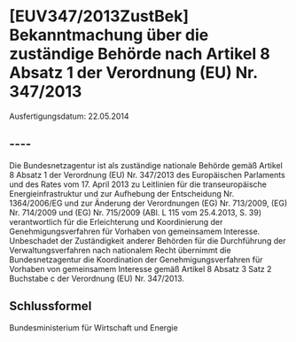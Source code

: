 # [EUV347/2013ZustBek] Bekanntmachung über die zuständige Behörde nach Artikel 8 Absatz 1 der Verordnung (EU) Nr. 347/2013

Ausfertigungsdatum: 22.05.2014

 

## ----

Die Bundesnetzagentur ist als zuständige nationale Behörde gemäß Artikel 8 Absatz 1 der Verordnung (EU) Nr. 347/2013 des Europäischen Parlaments und des Rates vom 17. April 2013 zu Leitlinien für die transeuropäische Energieinfrastruktur und zur Aufhebung der Entscheidung Nr. 1364/2006/EG und zur Änderung der Verordnungen (EG) Nr. 713/2009, (EG) Nr. 714/2009 und (EG) Nr. 715/2009 (ABl. L 115 vom 25.4.2013, S. 39) verantwortlich für die Erleichterung und Koordinierung der Genehmigungsverfahren für Vorhaben von gemeinsamem Interesse. Unbeschadet der Zuständigkeit anderer Behörden für die Durchführung der Verwaltungsverfahren nach nationalem Recht übernimmt die Bundesnetzagentur die Koordination der Genehmigungsverfahren für Vorhaben von gemeinsamem Interesse gemäß Artikel 8 Absatz 3 Satz 2 Buchstabe c der Verordnung (EU) Nr. 347/2013.


## Schlussformel

Bundesministerium für Wirtschaft und Energie
